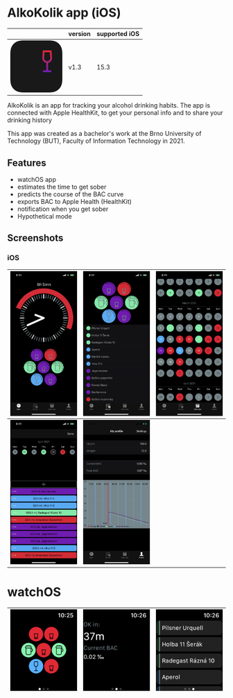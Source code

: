 # AlkoKolik app (iOS)

|    | version | supported iOS |
| --- | ------- | --- | 
| ![App icon](./screenshots/icon.png) | v1.3 | 15.3 | 


AlkoKolik is an app for tracking your alcohol drinking habits. The app is connected with Apple HealthKit, to get your personal info and to share your drinking history

This app was created as a bachelor's work at the Brno University of Technology (BUT), Faculty of Information Technology in 2021.

## Features
- watchOS app
- estimates the time to get sober
- predicts the course of the BAC curve
- exports BAC to Apple Health (HealthKit)
- notification when you get sober
- Hypothetical mode

## Screenshots
### iOS
![ios1](./screenshots/ios1.jpeg) |   ![ios2](./screenshots/ios2.jpeg) |   ![ios3](./screenshots/ios3.jpeg)
--- | --- | ---
![ios1](./screenshots/ios4.jpeg) |   ![ios2](./screenshots/ios5.jpeg) |

# watchOS
![watch1](./screenshots/watch1.png) |   ![watch2](./screenshots/watch2.png) |   ![watch3](./screenshots/watch3.png)
--- | --- | ---